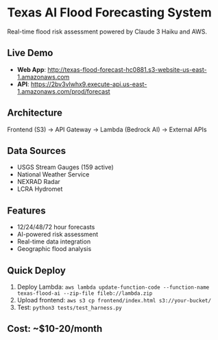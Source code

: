 # Texas AI Flood Forecasting System

Real-time flood risk assessment powered by Claude 3 Haiku and AWS.

## Live Demo
- **Web App**: http://texas-flood-forecast-hc0881.s3-website-us-east-1.amazonaws.com
- **API**: https://2bv3vlwhx9.execute-api.us-east-1.amazonaws.com/prod/forecast

## Architecture
Frontend (S3) → API Gateway → Lambda (Bedrock AI) → External APIs

## Data Sources
- USGS Stream Gauges (159 active)
- National Weather Service
- NEXRAD Radar
- LCRA Hydromet

## Features
- 12/24/48/72 hour forecasts
- AI-powered risk assessment
- Real-time data integration
- Geographic flood analysis

## Quick Deploy
1. Deploy Lambda: `aws lambda update-function-code --function-name texas-flood-ai --zip-file fileb://lambda.zip`
2. Upload frontend: `aws s3 cp frontend/index.html s3://your-bucket/`
3. Test: `python3 tests/test_harness.py`

## Cost: ~$10-20/month
